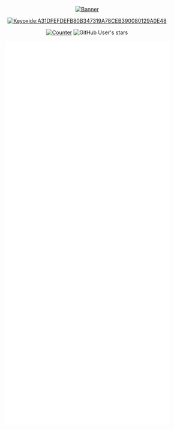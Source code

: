 <div align="center">
  
  [![Banner](https://svg-banners.vercel.app/api?type=rainbow&text1=sitiom%20&width=800&height=400)](https://github.com/sitiom)
  
  [![Keyoxide:A31DFEFDEFB80B347319A78CEB390080129A0E48](https://img.shields.io/badge/Keyoxide-EB39%200080%20129A%200E48-blue?logo=keybase)](https://keyoxide.org/A31DFEFDEFB80B347319A78CEB390080129A0E48)
  
  [![Counter](https://visitor-badge.laobi.icu/badge?page_id=sitiom.sitiom)](https://github.com/sitiom)
  ![GitHub User's stars](https://img.shields.io/github/stars/sitiom?affiliations=OWNER%2CCOLLABORATOR&label=GH%20stars)
  
  [![Metrics](github-metrics.svg)](https://github.com/sitiom)
</div>
